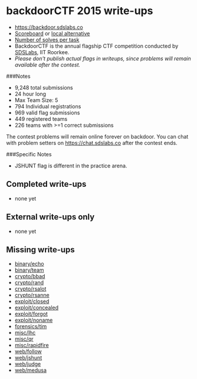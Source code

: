 # backdoorCTF 2015 write-ups

* <https://backdoor.sdslabs.co>
* [Scoreboard](https://backdoor.sdslabs.co/competitions/backdoorctf15/leaderboard) or [local alternative](TODOLOCAL)
* [Number of solves per task](solves.txt)
* BackdoorCTF is the annual flagship CTF competition conducted by [SDSLabs](https://sdslabs.co), IIT Roorkee.
* *Please don't publish actual flags in writeups, since problems will remain available after the contest.*

###Notes

- 9,248 total submissions
- 24 hour long
- Max Team Size: 5
- 794 Individual registrations
- 969 valid flag submissions
- 449 registered teams
- 226 teams with >=1 correct submissions

The contest problems will remain online forever on backdoor. You can chat with problem setters on <https://chat.sdslabs.co> after the contest ends.

###Specific Notes

- JSHUNT flag is different in the practice arena.

## Completed write-ups

* none yet

## External write-ups only

* none yet

## Missing write-ups

* [binary/echo](binary/echo)
* [binary/team](binary/team)
* [crypto/bbad](crypto/bbad)
* [crypto/rand](crypto/rand)
* [crypto/rsalot](crypto/rsalot)
* [crypto/rsanne](crypto/rsanne)
* [exploit/closed](exploit/closed)
* [exploit/concealed](exploit/concealed)
* [exploit/forgot](exploit/forgot)
* [exploit/noname](exploit/noname)
* [forensics/tim](forensics/tim)
* [misc/lhc](misc/lhc)
* [misc/qr](misc/qr)
* [misc/rapidfire](misc/rapidfire)
* [web/follow](web/follow)
* [web/jshunt](web/jshunt)
* [web/judge](web/judge)
* [web/medusa](web/medusa)